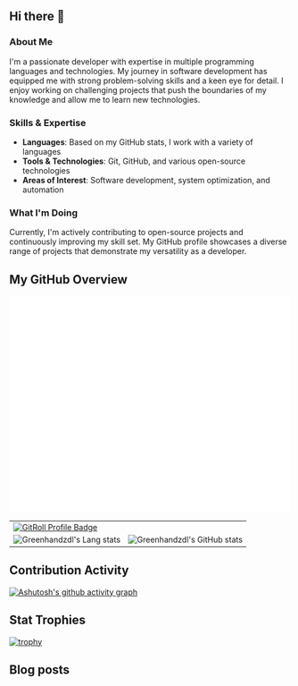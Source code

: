 ## Hi there 👋

### About Me

I'm a passionate developer with expertise in multiple programming languages and technologies. My journey in software development has equipped me with strong problem-solving skills and a keen eye for detail. I enjoy working on challenging projects that push the boundaries of my knowledge and allow me to learn new technologies.

### Skills & Expertise

- **Languages**: Based on my GitHub stats, I work with a variety of languages
- **Tools & Technologies**: Git, GitHub, and various open-source technologies
- **Areas of Interest**: Software development, system optimization, and automation

### What I'm Doing

Currently, I'm actively contributing to open-source projects and continuously improving my skill set. My GitHub profile showcases a diverse range of projects that demonstrate my versatility as a developer.

## My GitHub Overview

![Metrics](/github-metrics.svg)

<table style="border: none;">
  <tr style="border: none;">
    <td colspan="2" style="border: none;"><a href="https://gitroll.io/profile/uLuqeE3Ul6EM95bLhjX6Ywmum9TM2" target="_blank"><img src="https://gitroll.io/api/badges/profiles/v1/uLuqeE3Ul6EM95bLhjX6Ywmum9TM2?theme=kawaiiCat" alt="GitRoll Profile Badge"/></a></td>
  </tr>
  <tr style="border: none;">
    <td style="border: none;"><img src="https://github-readme-stats.vercel.app/api/top-langs/?username=greenhandzdl&hide=shell,html,css,javascript,lua&layout=compact&theme=synthwave" alt="Greenhandzdl's Lang stats" /></td>
    <td style="border: none;"><img src="https://github-readme-stats.vercel.app/api?username=greenhandzdl&show_icons=true&theme=merko" alt="Greenhandzdl's GitHub stats" /></td>
  </tr>
</table>

## Contribution Activity

[![Ashutosh's github activity graph](https://github-readme-activity-graph.vercel.app/graph?username=greenhandzdl&theme=dracula)](https://github.com/ashutosh00710/github-readme-activity-graph)

## Stat Trophies 

[![trophy](https://github-profile-trophy.vercel.app/?username=greenhandzdl&theme=onedark)](https://github.com/ryo-ma/github-profile-trophy)

## Blog posts
<!-- BLOG-POST-LIST:START -->

<!-- BLOG-POST-LIST:END -->


